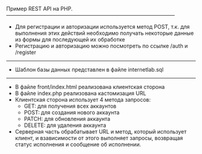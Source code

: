 Пример REST API на PHP.
————————————————————————————————
- Для регистрации и авторизации используется метод POST, т.к. для выполнения этих действий необходимо получать некоторые данные из формы для последующей их обработке
- Регистрацию и авторизацию можно посмотреть по ссылке /auth и /register
----------------------------------------------------------------------------------------------------------------------------------------------------------------------
- Шаблон базы данных представлен в файле internetlab.sql
----------------------------------------------------------------------------------------------------------------------------------------------------------------------
- В файле front/index.html реализована клиентская сторона
- В файлe index.php реализована кастомизация URL
- Клиентская сторона использует 4 метода запросов:
  - GET: для получения всех аккаунтов
  - POST: для создания нового аккаунта
  - PATCH: для обновления аккаунта
  - DELETE: для удаления аккаунта
- Серверная часть обрабатывает URL и метод, который использует клиент, и взависимости от этого выполняет запросы, возвращая статус исполнения и сообщение об исполнении.

